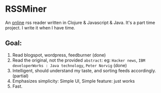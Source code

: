 RSSMiner
========

An [online](http://rssminer.net) rss reader written in Clojure &
Javascript & Java.
It's a part time project. I write it when I have time.

Goal:
-----

1. Read blogspot, wordpress, feedburner (done)
2. Read the original, not the provided `abstract`: eg: `Hacker news`,
`IBM developerWorks : Java technology`, `Peter Norvig` (done)
3. Intelligent, should understand my taste, and sorting feeds
accordingly. (partial)
4. Emphasizes simplicity: Simple UI, Simple feature: just works
5. Fast.
